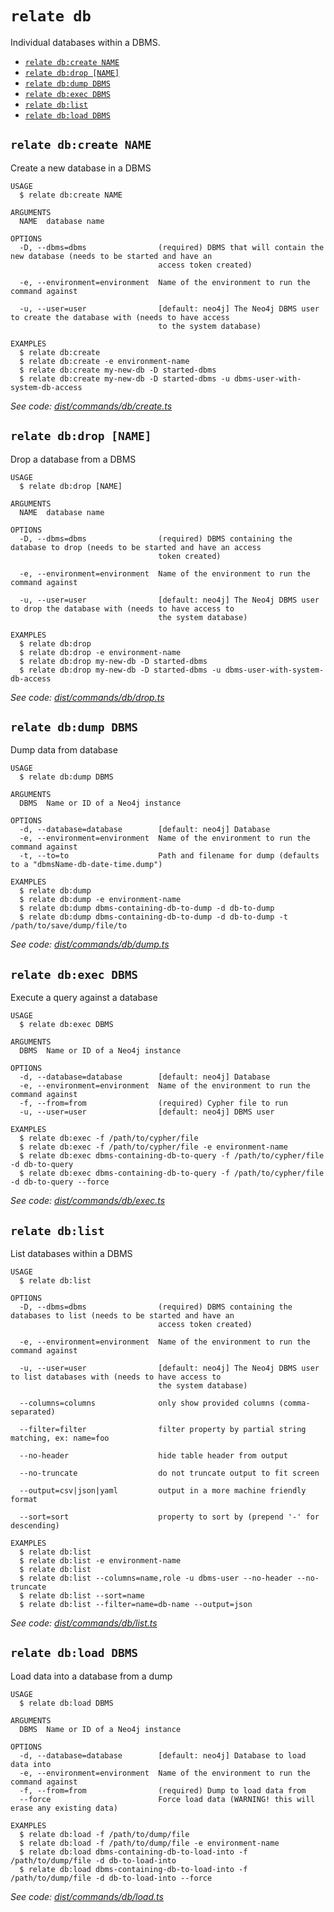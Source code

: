 `relate db`
===========

Individual databases within a DBMS.

* [`relate db:create NAME`](#relate-dbcreate-name)
* [`relate db:drop [NAME]`](#relate-dbdrop-name)
* [`relate db:dump DBMS`](#relate-dbdump-dbms)
* [`relate db:exec DBMS`](#relate-dbexec-dbms)
* [`relate db:list`](#relate-dblist)
* [`relate db:load DBMS`](#relate-dbload-dbms)

## `relate db:create NAME`

Create a new database in a DBMS

```
USAGE
  $ relate db:create NAME

ARGUMENTS
  NAME  database name

OPTIONS
  -D, --dbms=dbms                (required) DBMS that will contain the new database (needs to be started and have an
                                 access token created)

  -e, --environment=environment  Name of the environment to run the command against

  -u, --user=user                [default: neo4j] The Neo4j DBMS user to create the database with (needs to have access
                                 to the system database)

EXAMPLES
  $ relate db:create
  $ relate db:create -e environment-name
  $ relate db:create my-new-db -D started-dbms
  $ relate db:create my-new-db -D started-dbms -u dbms-user-with-system-db-access
```

_See code: [dist/commands/db/create.ts](https://github.com/neo4j-devtools/relate/blob/v1.0.3-alpha.11/packages/cli/src/commands/db/create.ts)_

## `relate db:drop [NAME]`

Drop a database from a DBMS

```
USAGE
  $ relate db:drop [NAME]

ARGUMENTS
  NAME  database name

OPTIONS
  -D, --dbms=dbms                (required) DBMS containing the database to drop (needs to be started and have an access
                                 token created)

  -e, --environment=environment  Name of the environment to run the command against

  -u, --user=user                [default: neo4j] The Neo4j DBMS user to drop the database with (needs to have access to
                                 the system database)

EXAMPLES
  $ relate db:drop
  $ relate db:drop -e environment-name
  $ relate db:drop my-new-db -D started-dbms
  $ relate db:drop my-new-db -D started-dbms -u dbms-user-with-system-db-access
```

_See code: [dist/commands/db/drop.ts](https://github.com/neo4j-devtools/relate/blob/v1.0.3-alpha.11/packages/cli/src/commands/db/drop.ts)_

## `relate db:dump DBMS`

Dump data from database

```
USAGE
  $ relate db:dump DBMS

ARGUMENTS
  DBMS  Name or ID of a Neo4j instance

OPTIONS
  -d, --database=database        [default: neo4j] Database
  -e, --environment=environment  Name of the environment to run the command against
  -t, --to=to                    Path and filename for dump (defaults to a "dbmsName-db-date-time.dump")

EXAMPLES
  $ relate db:dump
  $ relate db:dump -e environment-name
  $ relate db:dump dbms-containing-db-to-dump -d db-to-dump
  $ relate db:dump dbms-containing-db-to-dump -d db-to-dump -t /path/to/save/dump/file/to
```

_See code: [dist/commands/db/dump.ts](https://github.com/neo4j-devtools/relate/blob/v1.0.3-alpha.11/packages/cli/src/commands/db/dump.ts)_

## `relate db:exec DBMS`

Execute a query against a database

```
USAGE
  $ relate db:exec DBMS

ARGUMENTS
  DBMS  Name or ID of a Neo4j instance

OPTIONS
  -d, --database=database        [default: neo4j] Database
  -e, --environment=environment  Name of the environment to run the command against
  -f, --from=from                (required) Cypher file to run
  -u, --user=user                [default: neo4j] DBMS user

EXAMPLES
  $ relate db:exec -f /path/to/cypher/file
  $ relate db:exec -f /path/to/cypher/file -e environment-name
  $ relate db:exec dbms-containing-db-to-query -f /path/to/cypher/file -d db-to-query
  $ relate db:exec dbms-containing-db-to-query -f /path/to/cypher/file -d db-to-query --force
```

_See code: [dist/commands/db/exec.ts](https://github.com/neo4j-devtools/relate/blob/v1.0.3-alpha.11/packages/cli/src/commands/db/exec.ts)_

## `relate db:list`

List databases within a DBMS

```
USAGE
  $ relate db:list

OPTIONS
  -D, --dbms=dbms                (required) DBMS containing the databases to list (needs to be started and have an
                                 access token created)

  -e, --environment=environment  Name of the environment to run the command against

  -u, --user=user                [default: neo4j] The Neo4j DBMS user to list databases with (needs to have access to
                                 the system database)

  --columns=columns              only show provided columns (comma-separated)

  --filter=filter                filter property by partial string matching, ex: name=foo

  --no-header                    hide table header from output

  --no-truncate                  do not truncate output to fit screen

  --output=csv|json|yaml         output in a more machine friendly format

  --sort=sort                    property to sort by (prepend '-' for descending)

EXAMPLES
  $ relate db:list
  $ relate db:list -e environment-name
  $ relate db:list
  $ relate db:list --columns=name,role -u dbms-user --no-header --no-truncate
  $ relate db:list --sort=name
  $ relate db:list --filter=name=db-name --output=json
```

_See code: [dist/commands/db/list.ts](https://github.com/neo4j-devtools/relate/blob/v1.0.3-alpha.11/packages/cli/src/commands/db/list.ts)_

## `relate db:load DBMS`

Load data into a database from a dump

```
USAGE
  $ relate db:load DBMS

ARGUMENTS
  DBMS  Name or ID of a Neo4j instance

OPTIONS
  -d, --database=database        [default: neo4j] Database to load data into
  -e, --environment=environment  Name of the environment to run the command against
  -f, --from=from                (required) Dump to load data from
  --force                        Force load data (WARNING! this will erase any existing data)

EXAMPLES
  $ relate db:load -f /path/to/dump/file
  $ relate db:load -f /path/to/dump/file -e environment-name
  $ relate db:load dbms-containing-db-to-load-into -f /path/to/dump/file -d db-to-load-into
  $ relate db:load dbms-containing-db-to-load-into -f /path/to/dump/file -d db-to-load-into --force
```

_See code: [dist/commands/db/load.ts](https://github.com/neo4j-devtools/relate/blob/v1.0.3-alpha.11/packages/cli/src/commands/db/load.ts)_
